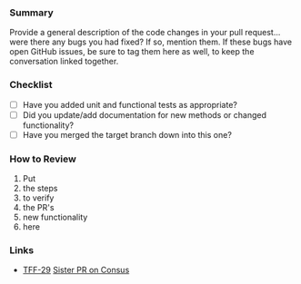 ### Summary

Provide a general description of the code changes in your pull request... were
there any bugs you had fixed? If so, mention them. If these bugs have open
GitHub issues, be sure to tag them here as well, to keep the conversation
linked together.

### Checklist

- [ ] Have you added unit and functional tests as appropriate?
- [ ] Did you update/add documentation for new methods or changed functionality?
- [ ] Have you merged the target branch down into this one?

### How to Review

1. Put
2. the steps
3. to verify
4. the PR's
5. new functionality
6. here

### Links

- [TFF-29](https://msoese.atlassian.net/browse/TFF-29)
  [Sister PR on Consus](https://github.com/TheFourFifths/consus/pull/33)
